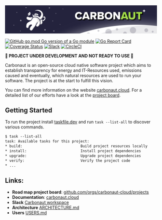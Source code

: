 ![carbonaut-banner](assets/branding/carbonaut-banner.png)

[![GitHub go.mod Go version of a Go module](https://img.shields.io/github/go-mod/go-version/carbonaut-cloud/carbonaut.svg)](https://github.com/carbonaut-cloud/carbonaut)
[![Go Report Card](https://goreportcard.com/badge/carbonaut-cloud/carbonaut)](https://goreportcard.com/report/carbonaut-cloud/carbonaut)
[![Coverage Status](https://coveralls.io/repos/github/carbonaut-cloud/carbonaut/badge.svg?branch=main)](https://coveralls.io/github/carbonaut-cloud/carbonaut?branch=main)
[![Slack](https://img.shields.io/badge/Slack-%23general-blueviolet)](https://carbonautgroup.slack.com/archives/C03B9P2T3AB)
[![CircleCI](https://circleci.com/gh/carbonaut-cloud/carbonaut/tree/main.svg?style=svg)](https://circleci.com/gh/carbonaut-cloud/carbonaut/tree/main)

**🚧 PROJECT UNDER DEVELOPMENT AND NOT READY TO USE 🚧**

Carbonaut is an open-source cloud native software project which aims to establish transparency for energy and IT-Resources used, emissions caused and eventually, which natural resources are used to run your software.
The project is at the start to fulfill this vision. 

You can find more information on the website [carbonaut.cloud](https://carbonaut.cloud/).
For a detailed list of our efforts have a look at the [project board](https://github.com/orgs/carbonaut-cloud/projects/1).

## Getting Started

To run the project install [taskfile.dev](https://taskfile.dev/) and run `task --list-all` to discover various commands.

```
$ task --list-all
task: Available tasks for this project:
* build:                           Build project resources locally
* install:                         Install project dependencies
* upgrade:                         Upgrade project dependencies
* verify:                          Verify the project code
* ...
```

## Links:

* **Road map project board**: [github.com/orgs/carbonaut-cloud/projects](https://github.com/orgs/carbonaut-cloud/projects/1)
* **Documentation**: [carbonaut.cloud](https://carbonaut.cloud/)
* **Slack** [Carbonaut workspace](https://join.slack.com/t/carbonautgroup/shared_invite/zt-1rmr9yviv-aBXEaDp4JxTAgqOVD22TGg)
* **Architecture** [ARCHITECTURE.md](https://github.com/carbonaut-cloud/carbonaut/blob/main/ARCHITECTURE.md)
* **Users** [USERS.md](https://github.com/carbonaut-cloud/carbonaut/blob/main/USERS.md)
